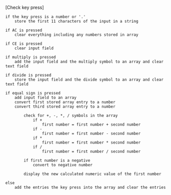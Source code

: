 [Check key press]

    if the key press is a number or '.'
        store the first 11 characters of the input in a string

    if AC is pressed 
        clear everything including any numbers stored in array

    if CE is pressed
        clear input field

    if multiply is pressed
        add the input field and the multiply symbol to an array and clear text field

    if divide is pressed
        store the input field and the divide symbol to an array and clear text field

    if equal sign is pressed 
        add input field to an array 
        convert first stored array entry to a number 
        convert third stored array entry to a number 

            check for +, -, *, / symbols in the array
                if +
                    first number = first number + second number
                if - 
                    first number = first number - second number
                if *
                    first number = first number * second number
                if /
                    first number = first number / second number

            if first number is a negative
                convert to negative number
            
            display the new calculated numeric value of the first number

    else
        add the entries the key press into the array and clear the entries

    
